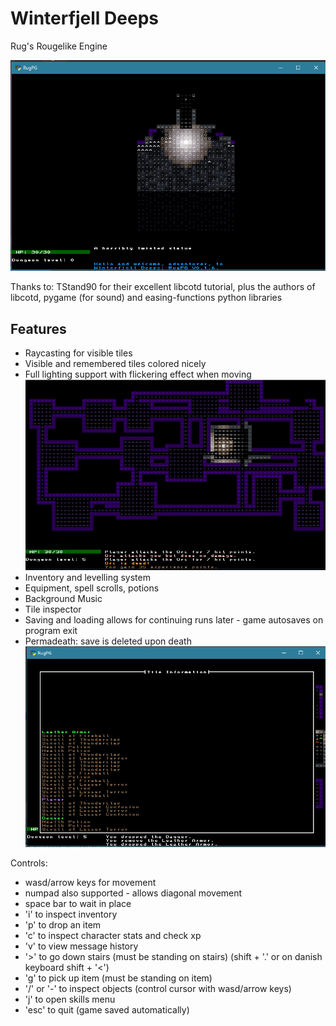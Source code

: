 # Winterfjell Deeps
 
Rug's Rougelike Engine

![Screenshot of the game](https://github.com/RugnirViking/RugPG/blob/main/screenshot1.PNG)

Thanks to: TStand90 for their excellent libcotd tutorial, plus the authors of libcotd, pygame (for sound) and easing-functions python libraries

## Features
 - Raycasting for visible tiles
 - Visible and remembered tiles colored nicely
 - Full lighting support with flickering effect when moving
![Screenshot of the game 2](https://github.com/RugnirViking/RugPG/blob/main/screenshot2.PNG)
 - Inventory and levelling system
 - Equipment, spell scrolls, potions
 - Background Music 
 - Tile inspector 
 - Saving and loading allows for continuing runs later - game autosaves on program exit
 - Permadeath: save is deleted upon death
![Screenshot of the game 3](https://github.com/RugnirViking/RugPG/blob/main/screenshot3.PNG)

Controls:
 - wasd/arrow keys for movement
 - numpad also supported - allows diagonal movement
 - space bar to wait in place
 - 'i' to inspect inventory
 - 'p' to drop an item
 - 'c' to inspect character stats and check xp
 - 'v' to view message history
 - '>' to go down stairs (must be standing on stairs) (shift + '.' or on danish keyboard shift + '<')
 - 'g' to pick up item (must be standing on item)
 - '/' or '-' to inspect objects (control cursor with wasd/arrow keys)
 - 'j' to open skills menu
 - 'esc' to quit (game saved automatically)
